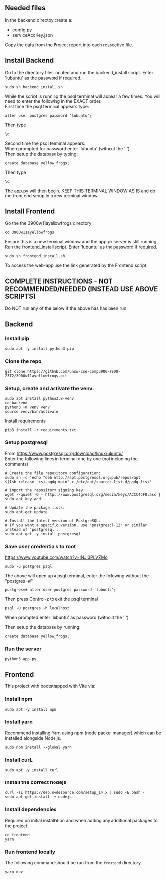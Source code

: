 
## Needed files
In the backend directoy create a:
- config.py
- serviceAccKey.json

Copy the data from the Project report into each respective file.

## Install Backend
Go to the directory files located and run the backend_install script. Enter 'lubuntu' as the password if required.
```
sudo sh backend_install.sh
```

While the script is running the psql terminal will appear a few times. You will need to enter the following in the EXACT order. \
First time the psql terminal appears type:
```
alter user postgres password 'lubuntu';
```
Then type 
```
\q
```
Second time the psql terminal appears: \
When prompted for password enter 'lubuntu' (without the ' ') \
Then setup the database by typing: 
```
create database yellow_frogs;
```
Then type 
```
\q
```
The app.py will then begin. KEEP THIS TERMINAL WINDOW AS IS and do the front end setup in a new terminal  window.

## Install Frontend
Go the the 3900w11ayellowfrogs directory
```
cd 3900w11ayellowfrogs
```

Ensure this is a new terminal window and the app.py server is still running.
Run the frontend_install script. Enter 'lubuntu' as the password if required.
```
sudo sh frontend_install.sh
```

To access the web-app use the link generated by the Frontend script.

## COMPLETE INSTRUCTIONS - NOT RECOMMENDED/NEEDED (INSTEAD USE ABOVE SCRIPTS)
Do NOT run any of the below if the above has has been run.
## Backend

### Install pip
```
sudo apt -y install python3-pip
```

### Clone the repo
```
git clone https://github.com/unsw-cse-comp3900-9900-23T2/3900w11ayellowfrogs.git
```

### Setup, create and activate the venv.
```
sudo apt install python3.8-venv
cd backend
python3 -m venv venv
source venv/bin/activate
```

Install requirements
```
pip3 install -r requirements.txt
```

### Setup postgresql
From https://www.postgresql.org/download/linux/ubuntu/ \
Enter the following lines in terminal one by one (not including the comments)
```
# Create the file repository configuration:
sudo sh -c 'echo "deb http://apt.postgresql.org/pub/repos/apt $(lsb_release -cs)-pgdg main" > /etc/apt/sources.list.d/pgdg.list'

# Import the repository signing key:
wget --quiet -O - https://www.postgresql.org/media/keys/ACCC4CF8.asc | sudo apt-key add -

# Update the package lists:
sudo apt-get update

# Install the latest version of PostgreSQL.
# If you want a specific version, use 'postgresql-12' or similar instead of 'postgresql':
sudo apt-get -y install postgresql
```

### Save user credentials to root
https://www.youtube.com/watch?v=INJl3PLVZMo
```
sudo -u postgres psql
```

The above will open up a psql terminal, enter the following without the "postgres=#"
```
postgres=# alter user postgres password 'lubuntu';
```

Then press Control-z to exit the psql terminal

```
psql -U postgres -h localhost
```

When prompted enter 'lubuntu' as password (without the ' ')

Then setup the database by running:
```
create database yellow_frogs;
```

### Run the server
```
python3 app.py
```
  
## Frontend

This project with bootstrapped with Vite via:

### Install npm
```
sudo apt -y install npm
```

### Install yarn
Recommend installing Yarn using npm (node packet manager) which can be installed alongside Node.js.
```
sudo npm install --global yarn
```

### Install curL
```
sudo apt -y install curl
```

### Install the correct nodejs
```
curl -sL https://deb.nodesource.com/setup_14.x | sudo -E bash -
sudo apt-get install -y nodejs
```

### Install dependencies
Required on initial installation and when adding any additional packages to the project.

```
cd frontend
yarn
```
### Run frontend locally
The following command should be run from the `frontend` directory
```
yarn dev
```